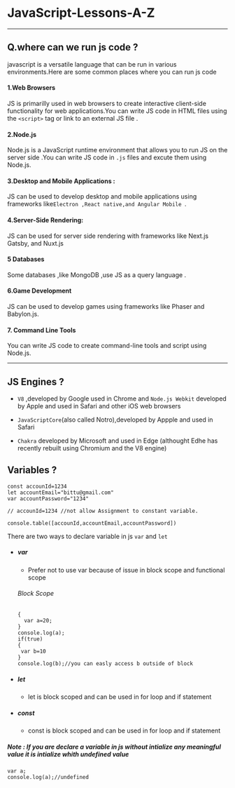 # JavaScript-Lessons-A-Z

---

## Q.where can we run js code ?

javascript is a versatile language that can be run in various environments.Here are some common places where you can run js code

#### 1.Web Browsers

JS is primarilly used in web browsers to create interactive client-side functionality for web applications.You can write JS code in HTML files using the `<script>` tag or link to an external JS file .

#### 2.Node.js

Node.js is a JavaScript runtime environment that allows you to run JS on the server side .You can write JS code in `.js` files and excute them using Node.js.

#### 3.Desktop and Mobile Applications :

JS can be used to develop desktop and mobile applications using frameworks like`Electron ,React native,and Angular Mobile `.

#### 4.Server-Side Rendering:

JS can be used for server side rendering with frameworks like Next.js Gatsby, and Nuxt.js

#### 5 Databases

Some databases ,like MongoDB ,use JS as a query language .

#### 6.Game Development

JS can be used to develop games using frameworks like Phaser and Babylon.js.

#### 7. Command Line Tools

You can write JS code to create command-line tools and script using Node.js.
-- --

## JS Engines ?

- `V8` ,developed by Google used in Chrome and `Node.js Webkit` developed by Apple and used in Safari and other iOS web browsers

- `JavaScriptCore`(also called Notro),developed by Appple and used in Safari

- `Chakra` developed by Microsoft and used in Edge (althought Edhe has recently rebuilt using Chromium and the V8 engine)

## Variables ?
```
const accounId=1234
let accountEmail="bittu@gmail.com"
var accountPassword="1234"

// accounId=1234 //not allow Assignment to constant variable.

console.table([accounId,accountEmail,accountPassword])

```
There are two ways to declare variable in js `var` and `let`


- ##### var 
  - Prefer not to use var 
   because of issue in block scope and functional scope 

   ###### Block Scope 

   ```
   {
     var a=20;
   }
   console.log(a);
   if(true)
   {
    var b=10
   }
   console.log(b);//you can easly access b outside of block
   ```
- ##### let
  - let is block scoped and can be used in for 
    loop and if statement

- ##### const
    - const is block scoped and can be used in
        for loop and if statement

##### Note : If you are declare a variable in js without intialize any meaningful value it is intialize whith undefined value 

```
var a;
console.log(a);//undefined
```



